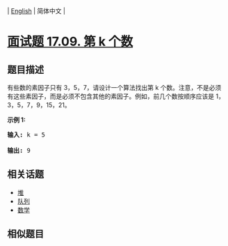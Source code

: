 
| [English](README_EN.md) | 简体中文 |

# [面试题 17.09. 第 k 个数](https://leetcode-cn.com/problems/get-kth-magic-number-lcci/)

## 题目描述

<p>有些数的素因子只有 3，5，7，请设计一个算法找出第 k 个数。注意，不是必须有这些素因子，而是必须不包含其他的素因子。例如，前几个数按顺序应该是 1，3，5，7，9，15，21。</p>

<p><strong>示例 1:</strong></p>

<pre><strong>输入: </strong>k = 5

<strong>输出: </strong>9
</pre>


## 相关话题

- [堆](https://leetcode-cn.com/tag/heap)
- [队列](https://leetcode-cn.com/tag/queue)
- [数学](https://leetcode-cn.com/tag/math)

## 相似题目


